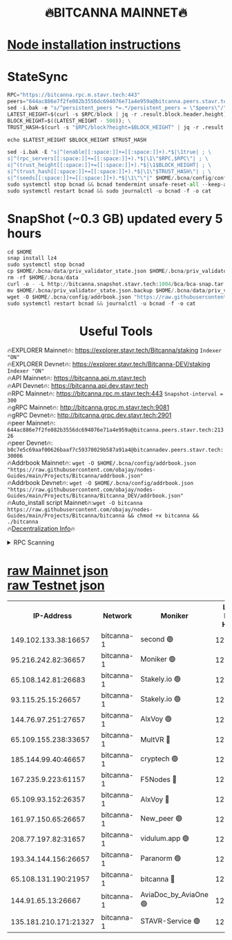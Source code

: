 <h1 align="center"> 🔥BITCANNA MAINNET🔥</h1>


[Node installation instructions](https://github.com/obajay/nodes-Guides/tree/main/Projects/Bitcanna)
=

# StateSync
```python
RPC="https://bitcanna.rpc.m.stavr.tech:443"
peers="644ac886e7f2fe082b3556dc694076e71a4e959a@bitcanna.peers.stavr.tech:21326"
sed -i.bak -e "s/^persistent_peers *=.*/persistent_peers = \"$peers\"/" $HOME/.bcna/config/config.toml
LATEST_HEIGHT=$(curl -s $RPC/block | jq -r .result.block.header.height); \
BLOCK_HEIGHT=$((LATEST_HEIGHT - 500)); \
TRUST_HASH=$(curl -s "$RPC/block?height=$BLOCK_HEIGHT" | jq -r .result.block_id.hash)

echo $LATEST_HEIGHT $BLOCK_HEIGHT $TRUST_HASH

sed -i.bak -E "s|^(enable[[:space:]]+=[[:space:]]+).*$|\1true| ; \
s|^(rpc_servers[[:space:]]+=[[:space:]]+).*$|\1\"$RPC,$RPC\"| ; \
s|^(trust_height[[:space:]]+=[[:space:]]+).*$|\1$BLOCK_HEIGHT| ; \
s|^(trust_hash[[:space:]]+=[[:space:]]+).*$|\1\"$TRUST_HASH\"| ; \
s|^(seeds[[:space:]]+=[[:space:]]+).*$|\1\"\"|" $HOME/.bcna/config/config.toml
sudo systemctl stop bcnad && bcnad tendermint unsafe-reset-all --keep-addr-book
sudo systemctl restart bcnad && sudo journalctl -u bcnad -f -o cat
```
# SnapShot (~0.3 GB) updated every 5 hours
```python
cd $HOME
snap install lz4
sudo systemctl stop bcnad
cp $HOME/.bcna/data/priv_validator_state.json $HOME/.bcna/priv_validator_state.json.backup
rm -rf $HOME/.bcna/data
curl -o - -L http://bitcanna.snapshot.stavr.tech:1004/bca/bca-snap.tar.lz4 | lz4 -c -d - | tar -x -C $HOME/.bcna --strip-components 2
mv $HOME/.bcna/priv_validator_state.json.backup $HOME/.bcna/data/priv_validator_state.json
wget -O $HOME/.bcna/config/addrbook.json "https://raw.githubusercontent.com/obajay/nodes-Guides/main/Projects/Bitcanna/addrbook.json"
sudo systemctl restart bcnad && journalctl -u bcnad -f -o cat
```

 <h1 align="center"> Useful Tools</h1>

🔥EXPLORER Mainnet🔥:    https://explorer.stavr.tech/Bitcanna/staking          `Indexer "ON"` \
🔥EXPLORER Devnet🔥:     https://explorer.stavr.tech/Bitcanna-DEV/staking     `Indexer "ON"` \
🔥API Mainnet🔥:         https://bitcanna.api.m.stavr.tech \
🔥API Devnet🔥:          https://bitcanna.api.dev.stavr.tech \
🔥RPC Mainnet🔥:         https://bitcanna.rpc.m.stavr.tech:443         `Snapshot-interval = 300` \
🔥gRPC Mainnet🔥:        http://bitcanna.grpc.m.stavr.tech:9081 \
🔥gRPC Devnet🔥:         http://bitcanna.grpc.dev.stavr.tech:2901 \
🔥peer Mainnet🔥:        `644ac886e7f2fe082b3556dc694076e71a4e959a@bitcanna.peers.stavr.tech:21326` \
🔥peer Devnet🔥:         `b0c7e5c69aaf00626baaf7c59370029b587a91a4@bitcannadev.peers.stavr.tech:30006` \
🔥Addrbook Mainnet🔥:    ```wget -O $HOME/.bcna/config/addrbook.json "https://raw.githubusercontent.com/obajay/nodes-Guides/main/Projects/Bitcanna/addrbook.json"``` \
🔥Addrbook Devnet🔥:    ```wget -O $HOME/.bcna/config/addrbook.json "https://raw.githubusercontent.com/obajay/nodes-Guides/main/Projects/Bitcanna/Bitcanna_DEV/addrbook.json"``` \
🔥Auto_install script Mainnet🔥:```wget -O bitcanna https://raw.githubusercontent.com/obajay/nodes-Guides/main/Projects/Bitcanna/bitcanna && chmod +x bitcanna && ./bitcanna``` \
🔥[Decentralization Info](https://github.com/obajay/StateSync-snapshots/tree/main/Projects/Bitcanna/Decentralization)🔥


<details>
<summary>RPC Scanning</summary>

<h2 align="center"> We scan nodes in real time every 4 hours. And we provide the final result of RPC endpoints.
We cannot influence the operation of these nodes in any way. </h2>


```python
If Voting Power is higher than 0 --> then the Node is a validator of the network and may be subject to attack and be a potential threat to the chain.
```
```python
We marked such validators with a red symbol
```

</details>

[raw Mainnet json](https://rpc-check.bcam.stavr.tech/bcam/rpc-bcam-result.json) \
[raw Testnet json](https://github.com/obajay/StateSync-snapshots/tree/main/Projects/Bitcanna/Rpc-Check-Testnet)
=



<table><tr><th>IP-Address</th><th>Network</th><th>Moniker</th><th>Latest Block Height</th><th>Earliest Block Height</th><th>Catching Up</th><th>Tx Index</th><th>Voting Power</th><th>Scan Time</th></tr><tr><td>149.102.133.38:16657</td><td>bitcanna-1</td><td>second 🟢</td><td>12930618</td><td>1</td><td>False</td><td>on</td><td>0</td><td>2024-03-09T07:48:05.453152390UTC</td></tr><tr><td>95.216.242.82:36657</td><td>bitcanna-1</td><td>Moniker 🟢</td><td>12930607</td><td>5776907</td><td>False</td><td>on</td><td>0</td><td>2024-03-09T07:47:01.994000392UTC</td></tr><tr><td>65.108.142.81:26683</td><td>bitcanna-1</td><td>Stakely.io 🟢</td><td>12930611</td><td>6152001</td><td>False</td><td>on</td><td>0</td><td>2024-03-09T07:47:25.216580931UTC</td></tr><tr><td>93.115.25.15:26657</td><td>bitcanna-1</td><td>Stakely.io 🟢</td><td>12930610</td><td>6520001</td><td>False</td><td>on</td><td>0</td><td>2024-03-09T07:47:20.831541900UTC</td></tr><tr><td>144.76.97.251:27657</td><td>bitcanna-1</td><td>AlxVoy 🟢</td><td>12930616</td><td>8805201</td><td>False</td><td>on</td><td>0</td><td>2024-03-09T07:47:54.833330810UTC</td></tr><tr><td>65.109.155.238:33657</td><td>bitcanna-1</td><td>MultVR 🔴</td><td>12862073</td><td>9933415</td><td>False</td><td>on</td><td>353850</td><td>2024-03-09T07:47:32.784646684UTC</td></tr><tr><td>185.144.99.40:46657</td><td>bitcanna-1</td><td>cryptech 🟢</td><td>12930606</td><td>11528001</td><td>False</td><td>on</td><td>0</td><td>2024-03-09T07:46:57.548653644UTC</td></tr><tr><td>167.235.9.223:61157</td><td>bitcanna-1</td><td>F5Nodes 🔴</td><td>12930613</td><td>12084001</td><td>False</td><td>on</td><td>570</td><td>2024-03-09T07:47:35.049539569UTC</td></tr><tr><td>65.109.93.152:26357</td><td>bitcanna-1</td><td>AlxVoy 🔴</td><td>12930618</td><td>12109301</td><td>False</td><td>on</td><td>1391822</td><td>2024-03-09T07:48:05.999951710UTC</td></tr><tr><td>161.97.150.65:26657</td><td>bitcanna-1</td><td>New_peer 🟢</td><td>12930611</td><td>12254001</td><td>False</td><td>on</td><td>0</td><td>2024-03-09T07:47:25.510205934UTC</td></tr><tr><td>208.77.197.82:31657</td><td>bitcanna-1</td><td>vidulum.app 🟢</td><td>12930611</td><td>12386934</td><td>False</td><td>on</td><td>0</td><td>2024-03-09T07:47:28.291420565UTC</td></tr><tr><td>193.34.144.156:26657</td><td>bitcanna-1</td><td>Paranorm 🟢</td><td>12930614</td><td>12697701</td><td>False</td><td>on</td><td>0</td><td>2024-03-09T07:47:41.733010669UTC</td></tr><tr><td>65.108.131.190:21957</td><td>bitcanna-1</td><td>bitcanna 🔴</td><td>12930613</td><td>12830613</td><td>False</td><td>on</td><td>419660</td><td>2024-03-09T07:47:39.430705021UTC</td></tr><tr><td>144.91.65.13:26667</td><td>bitcanna-1</td><td>AviaDoc_by_AviaOne 🟢</td><td>12930615</td><td>12925201</td><td>False</td><td>on</td><td>0</td><td>2024-03-09T07:47:50.180004474UTC</td></tr><tr><td>135.181.210.171:21327</td><td>bitcanna-1</td><td>STAVR-Service 🟢</td><td>12930616</td><td>12928601</td><td>False</td><td>on</td><td>0</td><td>2024-03-09T07:47:54.580633828UTC</td></tr></table>
